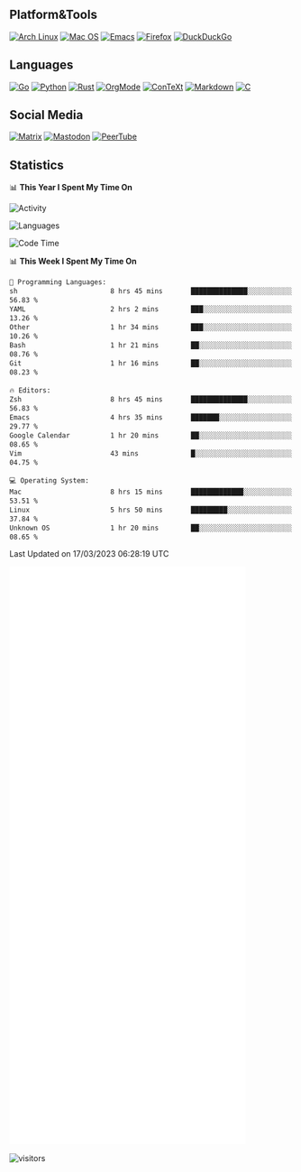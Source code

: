 ## Platform&Tools

[![Arch Linux](https://img.shields.io/badge/ArchLinux-1793D1?logo=arch-linux&logoColor=fff&style=flat-square)](https://archlinux.org/)
[![Mac OS](https://img.shields.io/badge/MacOS-000000?style=flat-square&logo=macos&logoColor=F0F0F0)](https://www.apple.com/macos/)
[![Emacs](https://img.shields.io/badge/Emacs-%237F5AB6.svg?&style=flat-square&logo=gnu-emacs&logoColor=white)](https://www.gnu.org/software/emacs/)
[![Firefox](https://img.shields.io/badge/Firefox-FF7139?style=flat-square&logo=Firefox-Browser&logoColor=white)](https://firefox.com/)
[![DuckDuckGo](https://img.shields.io/badge/DuckDuckGo-DE5833?style=flat-square&logo=DuckDuckGo&logoColor=white)](https://duckduckgo.com/)

## Languages

[![Go](https://img.shields.io/badge/Golang-%2300ADD8.svg?style=flat-square&logo=go&logoColor=white)](https://golang.org/)
[![Python](https://img.shields.io/badge/Python-3670A0?style=flat-square&logo=python&logoColor=ffdd54)](https://www.python.org/)
[![Rust](https://img.shields.io/badge/Rust-%23000000.svg?style=flat-square&logo=rust&logoColor=white)](https://www.rust-lang.org/)
[![OrgMode](https://img.shields.io/badge/OrgMode-%23000000.svg?style=flat-square&logo=org&logoColor=white)](https://orgmode.org/)
[![ConTeXt](https://img.shields.io/badge/ConTeXt-%23008080.svg?style=flat-square&logo=latex&logoColor=white)](https://contextgarden.net/)
[![Markdown](https://img.shields.io/badge/MarkDown-%23000000.svg?style=flat-square&logo=markdown&logoColor=white)](https://daringfireball.net/projects/markdown/)
[![C](https://img.shields.io/badge/C-%2300599C.svg?style=flat-square&logo=c&logoColor=white)](https://www.iso.org/standard/74528.html)

## Social Media
<!--[![Telegram](https://img.shields.io/badge/SteamedFish-2CA5E0?style=social&logo=telegram&logoColor=white)](https://t.me/SteamedFish)-->

[![Matrix](https://img.shields.io/badge/SteamedFish-2CA5E0?style=social&logo=matrix&logoColor=black)](https://matrix.to/#/@i:steamedfish.org)
[![Mastodon](https://img.shields.io/mastodon/follow/109596467238113271?domain=https%3A%2F%2Fmastodon.steamedfish.org%2F&style=social)](https://steamedfish.org/@SteamedFish)
[![PeerTube](https://img.shields.io/badge/PeerTube-23000000.svg?logo=peertube&style=social)](https://peertube.steamedfish.org/)

## Statistics


📊 **This Year I Spent My Time On** 

![Activity](https://wakatime.com/share/@SteamedFish/7529f30a-f1b7-40a4-8d09-e6d855cb7a13.png)

![Languages](https://wakatime.com/share/@SteamedFish/1c5e5366-0e9e-40d8-ac85-d630f61b69c6.svg)

<!--START_SECTION:waka-->
![Code Time](http://img.shields.io/badge/Code%20Time-2%2C355%20hrs%2053%20mins-blue)

📊 **This Week I Spent My Time On** 

```text
💬 Programming Languages: 
sh                       8 hrs 45 mins       ██████████████░░░░░░░░░░░   56.83 % 
YAML                     2 hrs 2 mins        ███░░░░░░░░░░░░░░░░░░░░░░   13.26 % 
Other                    1 hr 34 mins        ███░░░░░░░░░░░░░░░░░░░░░░   10.26 % 
Bash                     1 hr 21 mins        ██░░░░░░░░░░░░░░░░░░░░░░░   08.76 % 
Git                      1 hr 16 mins        ██░░░░░░░░░░░░░░░░░░░░░░░   08.23 % 

🔥 Editors: 
Zsh                      8 hrs 45 mins       ██████████████░░░░░░░░░░░   56.83 % 
Emacs                    4 hrs 35 mins       ███████░░░░░░░░░░░░░░░░░░   29.77 % 
Google Calendar          1 hr 20 mins        ██░░░░░░░░░░░░░░░░░░░░░░░   08.65 % 
Vim                      43 mins             █░░░░░░░░░░░░░░░░░░░░░░░░   04.75 % 

💻 Operating System: 
Mac                      8 hrs 15 mins       █████████████░░░░░░░░░░░░   53.51 % 
Linux                    5 hrs 50 mins       █████████░░░░░░░░░░░░░░░░   37.84 % 
Unknown OS               1 hr 20 mins        ██░░░░░░░░░░░░░░░░░░░░░░░   08.65 % 
```


 Last Updated on 17/03/2023 06:28:19 UTC
<!--END_SECTION:waka-->


![Metrics](https://github.com/SteamedFish/SteamedFish/blob/master/github-metrics.svg)


![visitors](https://visitor-badge.laobi.icu/badge?page_id=SteamedFish.SteamedFish)
